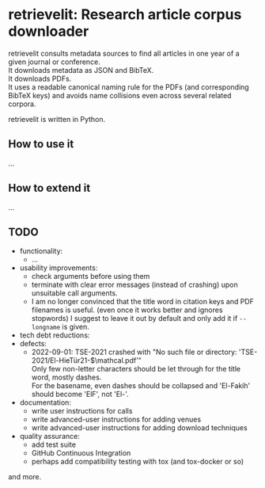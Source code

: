 # retrievelit: Research article corpus downloader

retrievelit consults metadata sources to find all articles in one year of a given journal or conference.  
It downloads metadata as JSON and BibTeX.  
It downloads PDFs.  
It uses a readable canonical naming rule for the PDFs (and corresponding BibTeX keys)
and avoids name collisions even across several related corpora.  

retrievelit is written in Python.

## How to use it

...


## How to extend it

...


## TODO

- functionality:
  - ...
- usability improvements:
  - check arguments before using them
  - terminate with clear error messages (instead of crashing) upon unsuitable call arguments. 
  - I am no longer convinced that the title word in citation keys and PDF filenames is useful.
    (even once it works better and ignores stopwords)
    I suggest to leave it out by default and only add it if `--longname` is given.
- tech debt reductions:
- defects:
  - 2022-09-01: TSE-2021 crashed with "No such file or directory: 'TSE-2021/El-HieTür21-$\\mathcal.pdf'"  
    Only few non-letter characters should be let through for the title word, mostly dashes.  
    For the basename, even dashes should be collapsed and 'El-Fakih' should become 'ElF', not 'El-'.
- documentation:
  - write user instructions for calls
  - write advanced-user instructions for adding venues
  - write advanced-user instructions for adding download techniques
- quality assurance:
  - add test suite
  - GitHub Continuous Integration
  - perhaps add compatibility testing with tox (and tox-docker or so)  

and more.
